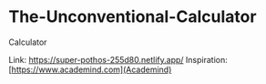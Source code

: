 # The-Unconventional-Calculator
Calculator

Link: https://super-pothos-255d80.netlify.app/
Inspiration: [https://www.academind.com](Academind)
